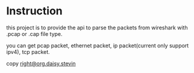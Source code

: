 # Instruction

this project is to provide the api to parse the packets from wireshark with .pcap or .cap file type.

you can get pcap packet, ethernet packet, ip packet(current only support ipv4), tcp packet.

copy right@org.daisy.stevin
